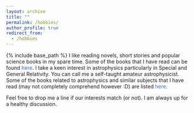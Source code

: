 ```yaml
---
layout: archive
title: ""
permalink: /hobbies/
author_profile: true
redirect_from:
  - /hobbies
---
```


{% include base_path %}
I like reading novels, short stories and popular science books in my spare time. Some of the books that I have read can be found <a href="https://avirupmandal.github.io/general-books/" style="text-decoration:none"><span style="color:RoyalBlue">here</span></a>.
I take a keen interest in astrophysics particularly in Special and General Relativity. You can call me a self-taught amateur astrophysicist. Some of the books related to astrophysics and similar subjects that I have read (may not completely comprehend however :D) are listed <a href="https://avirupmandal.github.io/technical-books/" style="text-decoration:none"><span style="color:RoyalBlue">here</span></a>.


Feel free to drop me a line if our interests match (or not). I am always up for a healthy discussion.